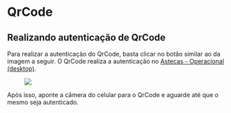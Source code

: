 # QrCode

## Realizando autenticação de QrCode

Para realizar a autenticação do QrCode, basta clicar no botão similar ao da imagem a seguir. O QrCode realiza a autenticação no [Astecas - Operacional (desktop)](#).

<figure class="images mobile-images">
    <img src="../../../assets/prints-mobile/operacional-qrcode.jpeg" />
</figure>

Após isso, aponte a câmera do celular para o QrCode e aguarde até que o mesmo seja autenticado.